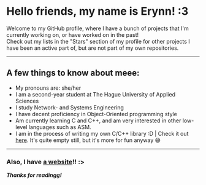 # Hello friends, my name is Erynn! :3
Welcome to my GitHub profile, where I have a bunch of projects that I'm currently working on, or have worked on in the past!  
Check out my lists in the "Stars" section of my profile for other projects I have been an active part of, but are not part of my own repositories.

---

## A few things to know about meee:
- My pronouns are: she/her
- I am a second-year student at The Hague University of Applied Sciences
- I study Network- and Systems Engineering
- I have decent proficiency in Object-Oriented programming style
- Am currently learning C and C++, and am very interested in other low-level languages such as ASM.
- I am in the process of writing my own C/C++ library :D | Check it out [here](https://github.com/foorpyxof/fpxlibc). It's quite empty still, but it's more for fun anyway 😅

---

### Also, I have [a website](https://goodgirl.dev)!! :>
***Thanks for readingg!***

<!--
**foorpyxof/foorpyxof** is a ✨ _special_ ✨ repository because its `README.md` (this file) appears on your GitHub profile.

Here are some ideas to get you started:

- 🔭 I’m currently working on ...
- 🌱 I’m currently learning ...
- 👯 I’m looking to collaborate on ...
- 🤔 I’m looking for help with ...
- 💬 Ask me about ...
- 📫 How to reach me: ...
- 😄 Pronouns: ...
- ⚡ Fun fact: ...
-->
